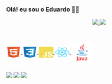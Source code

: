 ### Olá! eu sou o Eduardo 👨‍💻

<div align="center">
  <a href="https://github.com/EduardoOliveiraDev">
  <img height="150em" src="https://github-readme-stats.vercel.app/api?username=EduardoOliveiraDev&show_icons=true&theme=dark&include_all_commits=true&count_private=true"/>
  <img height="150em" src="https://github-readme-stats.vercel.app/api/top-langs/?username=EduardoOliveiraDev&layout=compact&langs_count=7&theme=dark"/>
</div>

##

<div style="display: inline_block"><br>
    <img align="center" alt="Eduardo-HTML" height="30" width="40" src="https://raw.githubusercontent.com/devicons/devicon/master/icons/html5/html5-original.svg">
    <img align="center" alt="Eduardo-CSS" height="30" width="40" src="https://raw.githubusercontent.com/devicons/devicon/master/icons/css3/css3-original.svg">
    <img align="center" alt="Eduardo-Js" height="30" width="40" src="https://raw.githubusercontent.com/devicons/devicon/master/icons/javascript/javascript-plain.svg">
    <img align="center" alt="Eduardo-REACT" height="30" width="40" src="https://raw.githubusercontent.com/devicons/devicon/master/icons/react/react-original.svg">
    <img align="center" alt="Eduardo-JAVA" height="50" width="60" src="https://raw.githubusercontent.com/devicons/devicon/master/icons/java/java-original-wordmark.svg">
    
</div>  

##

<div>
  <a href="https://www.linkedin.com/in/eduardoocostadev/" target="_blank"><img src="https://img.shields.io/badge/-LinkedIn-%230077B5?style=for-the-badge&logo=linkedin&logoColor=white" target="_blank"></a>
  <a href = "mailto:eduardooliveira.tecn@gmail.com"><img src="https://img.shields.io/badge/-Gmail-%23333?style=for-the-badge&logo=gmail&logoColor=white" target="_blank"></a>
  <a href="https://www.instagram.com/eduardo__c.o.e/" target="_blank"><img src="https://img.shields.io/badge/-Instagram-%23E4405F?style=for-the-badge&logo=instagram&logoColor=white" target="_blank"></a>


</div>
